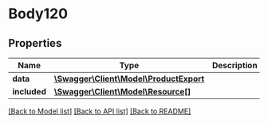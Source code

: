 # Body120

## Properties
Name | Type | Description | Notes
------------ | ------------- | ------------- | -------------
**data** | [**\Swagger\Client\Model\ProductExport**](ProductExport.md) |  | [optional] 
**included** | [**\Swagger\Client\Model\Resource[]**](Resource.md) |  | [optional] 

[[Back to Model list]](../../README.md#documentation-for-models) [[Back to API list]](../../README.md#documentation-for-api-endpoints) [[Back to README]](../../README.md)

